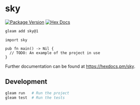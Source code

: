 # sky

[![Package Version](https://img.shields.io/hexpm/v/sky)](https://hex.pm/packages/sky)
[![Hex Docs](https://img.shields.io/badge/hex-docs-ffaff3)](https://hexdocs.pm/sky/)

```sh
gleam add sky@1
```
```gleam
import sky

pub fn main() -> Nil {
  // TODO: An example of the project in use
}
```

Further documentation can be found at <https://hexdocs.pm/sky>.

## Development

```sh
gleam run   # Run the project
gleam test  # Run the tests
```
